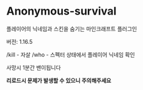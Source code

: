 # Anonymous-survival

플레이어의 닉네임과 스킨을 숨기는 마인크래프트 플러그인

버전: 1.16.5

/kill - 자살
/who - 스펙터 상태에서 플레이어 닉네임 확인

사망시 1분간 밴이됩니다

**리로드시 문제가 발생할 수 있으니 주의해주세요**
